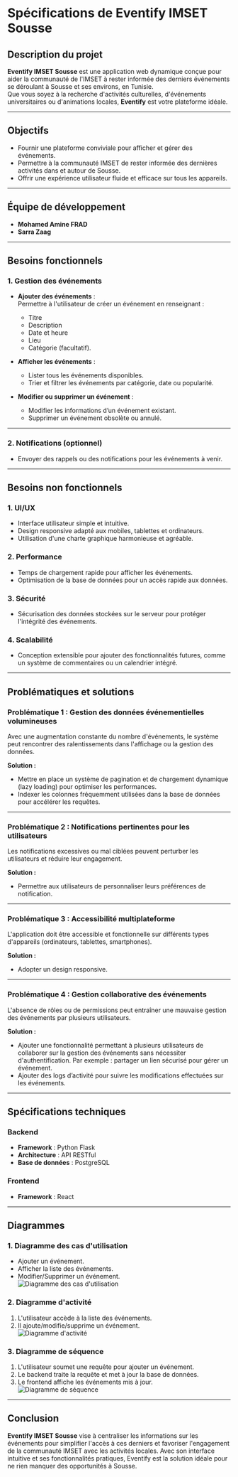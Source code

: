 # **Spécifications de Eventify IMSET Sousse**

## **Description du projet**  
**Eventify IMSET Sousse** est une application web dynamique conçue pour aider la communauté de l'IMSET à rester informée des derniers événements se déroulant à Sousse et ses environs, en Tunisie.  
Que vous soyez à la recherche d'activités culturelles, d'événements universitaires ou d'animations locales, **Eventify** est votre plateforme idéale.

---

## **Objectifs**  
- Fournir une plateforme conviviale pour afficher et gérer des événements.  
- Permettre à la communauté IMSET de rester informée des dernières activités dans et autour de Sousse.  
- Offrir une expérience utilisateur fluide et efficace sur tous les appareils.  

---

## **Équipe de développement**  
- **Mohamed Amine FRAD**  
- **Sarra Zaag**  

---

## **Besoins fonctionnels**

### **1. Gestion des événements**  
- **Ajouter des événements** :  
  Permettre à l'utilisateur de créer un événement en renseignant :  
  - Titre  
  - Description  
  - Date et heure  
  - Lieu  
  - Catégorie (facultatif).  

- **Afficher les événements** :  
  - Lister tous les événements disponibles.  
  - Trier et filtrer les événements par catégorie, date ou popularité.  

- **Modifier ou supprimer un événement** :  
  - Modifier les informations d’un événement existant.  
  - Supprimer un événement obsolète ou annulé.  

---

### **2. Notifications (optionnel)**  
- Envoyer des rappels ou des notifications pour les événements à venir.  

---

## **Besoins non fonctionnels**

### **1. UI/UX**  
- Interface utilisateur simple et intuitive.  
- Design responsive adapté aux mobiles, tablettes et ordinateurs.  
- Utilisation d'une charte graphique harmonieuse et agréable.  

### **2. Performance**  
- Temps de chargement rapide pour afficher les événements.  
- Optimisation de la base de données pour un accès rapide aux données.  

### **3. Sécurité**  
- Sécurisation des données stockées sur le serveur pour protéger l'intégrité des événements.  

### **4. Scalabilité**  
- Conception extensible pour ajouter des fonctionnalités futures, comme un système de commentaires ou un calendrier intégré.  

---

## **Problématiques et solutions**

### **Problématique 1 : Gestion des données événementielles volumineuses**  
Avec une augmentation constante du nombre d'événements, le système peut rencontrer des ralentissements dans l'affichage ou la gestion des données.  

**Solution :**  
- Mettre en place un système de pagination et de chargement dynamique (lazy loading) pour optimiser les performances.  
- Indexer les colonnes fréquemment utilisées dans la base de données pour accélérer les requêtes.  

---

### **Problématique 2 : Notifications pertinentes pour les utilisateurs**  
Les notifications excessives ou mal ciblées peuvent perturber les utilisateurs et réduire leur engagement.  

**Solution :**  
- Permettre aux utilisateurs de personnaliser leurs préférences de notification.   

---

### **Problématique 3 : Accessibilité multiplateforme**  
L'application doit être accessible et fonctionnelle sur différents types d'appareils (ordinateurs, tablettes, smartphones).  

**Solution :**  
- Adopter un design responsive.

---

### **Problématique 4 : Gestion collaborative des événements**  
L'absence de rôles ou de permissions peut entraîner une mauvaise gestion des événements par plusieurs utilisateurs.  

**Solution :**  
- Ajouter une fonctionnalité permettant à plusieurs utilisateurs de collaborer sur la gestion des événements sans nécessiter d'authentification. Par exemple : partager un lien sécurisé pour gérer un événement.  
- Ajouter des logs d’activité pour suivre les modifications effectuées sur les événements.  

---

## **Spécifications techniques**

### **Backend**  
- **Framework** : Python Flask  
- **Architecture** : API RESTful  
- **Base de données** : PostgreSQL  

### **Frontend**  
- **Framework** : React  

---

## **Diagrammes**

### **1. Diagramme des cas d'utilisation**  
- Ajouter un événement.  
- Afficher la liste des événements.  
- Modifier/Supprimer un événement.  
![Diagramme des cas d'utilisation](Diagramme_des_cas_d_utilisation.png)

### **2. Diagramme d'activité**  
1. L'utilisateur accède à la liste des événements.  
2. Il ajoute/modifie/supprime un événement.  
![Diagramme d'activité](Diagramme_d_activite.png)

### **3. Diagramme de séquence**  
1. L'utilisateur soumet une requête pour ajouter un événement.  
2. Le backend traite la requête et met à jour la base de données.  
3. Le frontend affiche les événements mis à jour. 
![Diagramme de séquence](Diagramme_de_sequence.png)

---

## **Conclusion**  
**Eventify IMSET Sousse** vise à centraliser les informations sur les événements pour simplifier l'accès à ces derniers et favoriser l'engagement de la communauté IMSET avec les activités locales. Avec son interface intuitive et ses fonctionnalités pratiques, Eventify est la solution idéale pour ne rien manquer des opportunités à Sousse.
